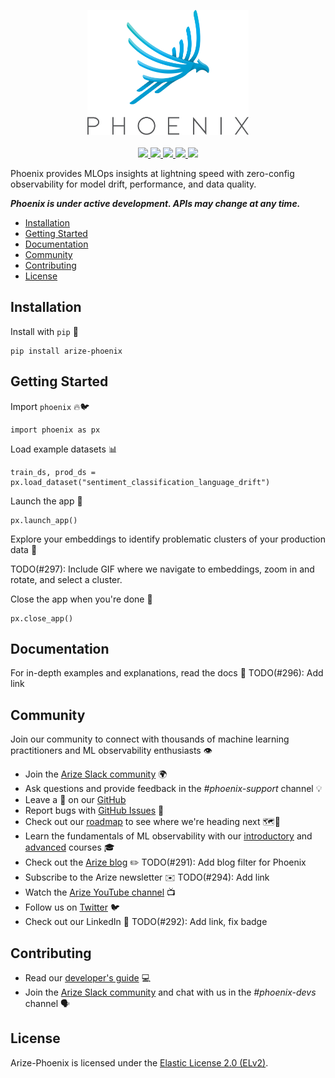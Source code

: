 <p align="center">
    <a target="_blank" href="https://arize.com" style="background:none">
        <img alt="phoenix logo" src="./assets/phoenix-logo-light.svg" width="auto" height="200"></img>
    </a>
    <br/>
    <br/>
    <a href="https://twitter.com/ArizePhoenix">
        <img src="https://img.shields.io/badge/twitter-%40ArizePhoenix-blue.svg?logo=twitter&logoColor=white"/>
    </a>
    <a href="https://join.slack.com/t/arize-ai/shared_invite/zt-1px8dcmlf-fmThhDFD_V_48oU7ALan4Q">
        <img src="https://img.shields.io/badge/slack-Arize%20AI%20Community-blue.svg?logo=slack"/>
    </a>
    <a href="https://www.linkedin.com/company/arizeai/mycompany/">
        <img src="https://img.shields.io/badge/linkedin-Arize--Phoenix-blue.svg?logo=linkedin"/>
    </a>
    <a href="https://pypi.org/project/arize-phoenix/">
        <img src="https://img.shields.io/pypi/v/arize-phoenix?color=blue">
    </a>
    <a href="https://pypi.org/project/arize-phoenix/">
        <img src="https://img.shields.io/pypi/pyversions/arize-phoenix">
    </a>
</p>

Phoenix provides MLOps insights at lightning speed with zero-config observability for model drift, performance, and data quality.

**_Phoenix is under active development. APIs may change at any time._**

- [Installation](#installation)
- [Getting Started](#getting-started)
- [Documentation](#documentation)
- [Community](#community)
- [Contributing](#contributing)
- [License](#license)


## Installation

Install with `pip` 🐍

```shell
pip install arize-phoenix
```

## Getting Started

Import `phoenix` 🔥🐦

```
import phoenix as px
```

Load example datasets 📊
```
train_ds, prod_ds = px.load_dataset("sentiment_classification_language_drift")
```

Launch the app 🛫
```
px.launch_app()
```

Explore your embeddings to identify problematic clusters of your production data 🌌

TODO(#297): Include GIF where we navigate to embeddings, zoom in and rotate, and select a cluster.

Close the app when you're done 🛬
```
px.close_app()
```

## Documentation

For in-depth examples and explanations, read the docs 📖 TODO(#296): Add link

## Community

Join our community to connect with thousands of machine learning practitioners and ML observability enthusiasts 👁️

- Join the [Arize Slack community](https://join.slack.com/t/arize-ai/shared_invite/zt-1px8dcmlf-fmThhDFD_V_48oU7ALan4Q) 🌍
- Ask questions and provide feedback in the *#phoenix-support* channel 💡
- Leave a 🌟 on our [GitHub](https://github.com/Arize-ai/phoenix)
- Report bugs with [GitHub Issues](https://github.com/Arize-ai/phoenix/issues) 🐞
- Check out our [roadmap](https://github.com/orgs/Arize-ai/projects/45) to see where we're heading next 🗺️📍
- Learn the fundamentals of ML observability with our [introductory](https://arize.com/ml-observability-fundamentals/) and [advanced](https://arize.com/blog-course/) courses 🎓
- Check out the [Arize blog](https://arize.com/blog/) ✏️ TODO(#291): Add blog filter for Phoenix
- Subscribe to the Arize newsletter ✉️ TODO(#294): Add link
- Watch the [Arize YouTube channel](https://www.youtube.com/@arizeai9240/videos) 📺
- Follow us on [Twitter](https://twitter.com/ArizePhoenix) 🐦
- Check out our LinkedIn 👔 TODO(#292): Add link, fix badge

## Contributing

- Read our [developer's guide](./DEVELOPMENT.md) 💻
- Join the [Arize Slack community](https://join.slack.com/t/arize-ai/shared_invite/zt-1px8dcmlf-fmThhDFD_V_48oU7ALan4Q) and chat with us in the *#phoenix-devs* channel 🗣️

## License
Arize-Phoenix is licensed under the [Elastic License 2.0 (ELv2)](./LICENSE).
